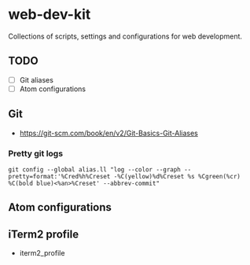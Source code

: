 # web-dev-kit
Collections of scripts, settings and configurations for web development.

## TODO
- [ ] Git aliases
- [ ] Atom configurations

## Git
- https://git-scm.com/book/en/v2/Git-Basics-Git-Aliases

### Pretty git logs
```
git config --global alias.ll "log --color --graph --pretty=format:'%Cred%h%Creset -%C(yellow)%d%Creset %s %Cgreen(%cr) %C(bold blue)<%an>%Creset' --abbrev-commit"
```

## Atom configurations

## iTerm2 profile
- iterm2_profile
